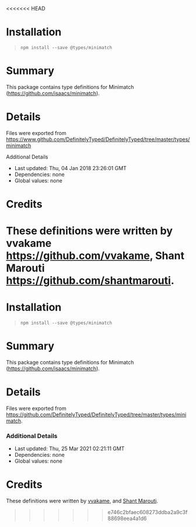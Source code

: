 <<<<<<< HEAD
# Installation
> `npm install --save @types/minimatch`

# Summary
This package contains type definitions for Minimatch (https://github.com/isaacs/minimatch).

# Details
Files were exported from https://www.github.com/DefinitelyTyped/DefinitelyTyped/tree/master/types/minimatch

Additional Details
 * Last updated: Thu, 04 Jan 2018 23:26:01 GMT
 * Dependencies: none
 * Global values: none

# Credits
These definitions were written by vvakame <https://github.com/vvakame>, Shant Marouti <https://github.com/shantmarouti>.
=======
# Installation
> `npm install --save @types/minimatch`

# Summary
This package contains type definitions for Minimatch (https://github.com/isaacs/minimatch).

# Details
Files were exported from https://github.com/DefinitelyTyped/DefinitelyTyped/tree/master/types/minimatch.

### Additional Details
 * Last updated: Thu, 25 Mar 2021 02:21:11 GMT
 * Dependencies: none
 * Global values: none

# Credits
These definitions were written by [vvakame](https://github.com/vvakame), and [Shant Marouti](https://github.com/shantmarouti).
>>>>>>> e746c2bfaec608273ddba2a9c3f88698eea4a1d6
